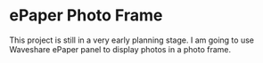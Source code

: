 # ePaper Photo Frame
This project is still in a very early planning stage. I am going to use Waveshare ePaper panel to display photos in a photo frame.
